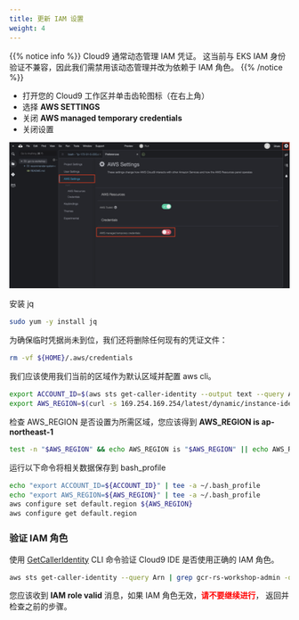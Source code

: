 ```yaml
---
title: 更新 IAM 设置
weight: 4
---
```


{{% notice info %}}
Cloud9 通常动态管理 IAM 凭证。 这当前与 EKS IAM 身份验证不兼容，因此我们需禁用该动态管理并改为依赖于 IAM 角色。
{{% /notice %}}

- 打开您的 Cloud9 工作区并单击齿轮图标（在右上角） 
- 选择 **AWS SETTINGS**
- 关闭 **AWS managed temporary credentials**
- 关闭设置

![Cloud9 Manage EC2 Instance](/images/cloud9-update-role-setting.png)

安装 jq

```sh
sudo yum -y install jq
```

为确保临时凭据尚未到位，我们还将删除任何现有的凭证文件：

```sh
rm -vf ${HOME}/.aws/credentials
```

我们应该使用我们当前的区域作为默认区域并配置 aws cli。 

```sh
export ACCOUNT_ID=$(aws sts get-caller-identity --output text --query Account)
export AWS_REGION=$(curl -s 169.254.169.254/latest/dynamic/instance-identity/document | jq -r '.region')
```

检查 AWS_REGION 是否设置为所需区域，您应该得到 **AWS_REGION is ap-northeast-1** 

```sh
test -n "$AWS_REGION" && echo AWS_REGION is "$AWS_REGION" || echo AWS_REGION is not set
```

运行以下命令将相关数据保存到 bash_profile 

```sh
echo "export ACCOUNT_ID=${ACCOUNT_ID}" | tee -a ~/.bash_profile
echo "export AWS_REGION=${AWS_REGION}" | tee -a ~/.bash_profile
aws configure set default.region ${AWS_REGION}
aws configure get default.region
```

### 验证 IAM 角色 

使用 [GetCallerIdentity](https://docs.aws.amazon.com/cli/latest/reference/sts/get-caller-identity.html) CLI 命令验证 Cloud9 IDE 是否使用正确的 IAM 角色。

```sh
aws sts get-caller-identity --query Arn | grep gcr-rs-workshop-admin -q && echo "IAM role valid" || echo "IAM role NOT valid"
```

您应该收到 **IAM role valid** 消息，如果 IAM 角色无效，<span style="color: red;">**请不要继续进行**</span>， 返回并检查之前的步骤。 